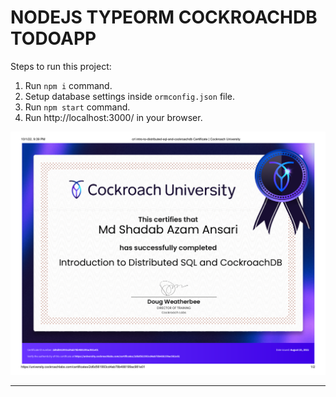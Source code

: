 # NODEJS TYPEORM COCKROACHDB TODOAPP 

Steps to run this project:

1. Run `npm i` command.
2. Setup database settings inside `ormconfig.json` file.
3. Run `npm start` command.
4. Run http://localhost:3000/ in your browser.


<img src="/cockroachdb.pdf"/>
 <hr></hr>
<p align="center">
  <samp>


